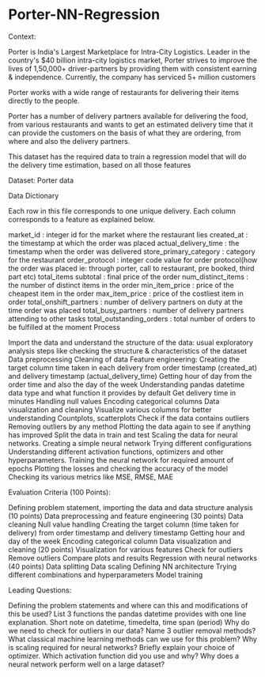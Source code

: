 # Porter-NN-Regression

Context:

Porter is India's Largest Marketplace for Intra-City Logistics. Leader in the country's $40 billion intra-city logistics market, Porter strives to improve the lives of 1,50,000+ driver-partners by providing them with consistent earning & independence. Currently, the company has serviced 5+ million customers

Porter works with a wide range of restaurants for delivering their items directly to the people.

Porter has a number of delivery partners available for delivering the food, from various restaurants and wants to get an estimated delivery time that it can provide the customers on the basis of what they are ordering, from where and also the delivery partners.

This dataset has the required data to train a regression model that will do the delivery time estimation, based on all those features


Dataset: Porter data

Data Dictionary

Each row in this file corresponds to one unique delivery. Each column corresponds to a feature as explained below.

market_id : integer id for the market where the restaurant lies
created_at : the timestamp at which the order was placed
actual_delivery_time : the timestamp when the order was delivered
store_primary_category : category for the restaurant
order_protocol : integer code value for order protocol(how the order was placed ie: through porter, call to restaurant, pre booked, third part etc)
total_items subtotal : final price of the order
num_distinct_items : the number of distinct items in the order
min_item_price : price of the cheapest item in the order
max_item_price : price of the costliest item in order
total_onshift_partners : number of delivery partners on duty at the time order was placed
total_busy_partners : number of delivery partners attending to other tasks
total_outstanding_orders : total number of orders to be fulfilled at the moment
Process

Import the data and understand the structure of the data:
usual exploratory analysis steps like checking the structure & characteristics of the dataset
Data preprocessing
Cleaning of data
Feature engineering: Creating the target column time taken in each delivery from order timestamp (created_at) and delivery timestamp (actual_delivery_time)
Getting hour of day from the order time and also the day of the week
Understanding pandas datetime data type and what function it provides by default
Get delivery time in minutes
Handling null values
Encoding categorical columns
Data visualization and cleaning
Visualize various columns for better understanding Countplots, scatterplots
Check if the data contains outliers
Removing outliers by any method
Plotting the data again to see if anything has improved
Split the data in train and test
Scaling the data for neural networks.
Creating a simple neural network
Trying different configurations
Understanding different activation functions, optimizers and other hyperparameters.
Training the neural network for required amount of epochs
Plotting the losses and checking the accuracy of the model
Checking its various metrics like MSE, RMSE, MAE

Evaluation Criteria (100 Points):

Defining problem statement, importing the data and data structure analysis (10 points)
Data preprocessing and feature engineering (30 points)
Data cleaning
Null value handling
Creating the target column (time taken for delivery) from order timestamp and delivery timestamp
Getting hour and day of the week
Encoding categorical column
Data visualization and cleaning (20 points)
Visualization for various features
Check for outliers
Remove outliers
Compare plots and results
Regression with neural networks (40 points)
Data splitting
Data scaling
Defining NN architecture
Trying different combinations and hyperparameters
Model training

Leading Questions:

Defining the problem statements and where can this and modifications of this be used?
List 3 functions the pandas datetime provides with one line explanation.
Short note on datetime, timedelta, time span (period)
Why do we need to check for outliers in our data?
Name 3 outlier removal methods?
What classical machine learning methods can we use for this problem?
Why is scaling required for neural networks?
Briefly explain your choice of optimizer.
Which activation function did you use and why?
Why does a neural network perform well on a large dataset?
